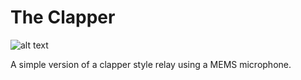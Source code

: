 # The Clapper

<!-- <div style="width: 40%"> -->
![alt text](/../master/images/clapper.jpg?raw=true "The clapper circuit")
<!-- </div> -->

A simple version of a clapper style relay using a MEMS microphone.